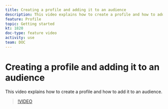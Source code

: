 ```yaml
---
title: Creating a profile and adding it to an audience 
description: This video explains how to create a profile and how to add it to an audience in Adobe Campaign Standard (ACS)
feature: Profile
topic: Getting started
kt: 1820
doc-type: feature video
activity: use
team: DOC
---
```


# Creating a profile and adding it to an audience

This video explains how to create a profile and how to add it to an audience.

>[!VIDEO](https://video.tv.adobe.com/v/25277/?quality=12)
